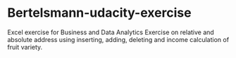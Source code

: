 # Bertelsmann-udacity-exercise
Excel exercise for Business and Data Analytics
Exercise on relative and absolute address using inserting, adding, deleting and income calculation of fruit variety.
